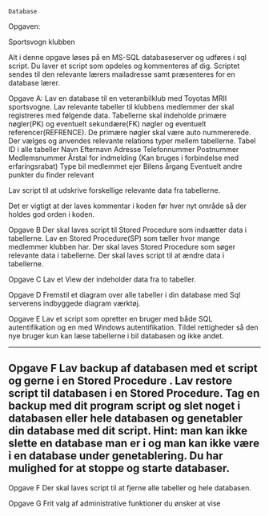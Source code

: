 	Database 	
Opgaven:

Sportsvogn klubben

Alt i denne opgave løses på en MS-SQL databaseserver og udføres i sql script. Du laver et script som opdeles og kommenteres af dig.  Scriptet sendes til den relevante lærers mailadresse samt præsenteres for en database lærer.

Opgave A:
Lav en database til en veteranbilklub med Toyotas MRII sportsvogne. Lav relevante tabeller til klubbens medlemmer der skal registreres med følgende data. Tabellerne skal indeholde primære nøgler(PK) og eventuelt sekundære(FK) nøgler og eventuelt referencer(REFRENCE). De primære nøgler skal være auto nummererede. Der vælges og anvendes relevante relations typer mellem tabellerne.
Tabel ID i alle tabeller
Navn
Efternavn
Adresse
Telefonnummer
Postnummer
Medlemsnummer
Årstal for indmelding (Kan bruges i forbindelse med erfaringsrabat)
Type bil medlemmet ejer
Bilens årgang
Eventuelt andre punkter du finder relevant

Lav script til at udskrive forskellige relevante data fra tabellerne.

Det er vigtigt at der laves kommentar i koden før hver nyt område så der holdes god orden i koden.

Opgave B
Der skal laves script til Stored Procedure som indsætter data i tabellerne.
Lav en Stored Procedure(SP) som tæller hvor mange medlemmer klubben har.
Der skal laves Stored Procedure som søger relevante data i tabellerne. 
Der skal laves script til at ændre data i tabellerne.

Opgave C
Lav et View der indeholder data fra to tabeller.

Opgave D
Fremstil et diagram over alle tabeller i din database med Sql serverens indbyggede diagram værktøj.

Opgave E
Lav et script som opretter en bruger med både SQL autentifikation og en med Windows autentifikation.
Tildel rettigheder så den nye bruger kun kan læse tabellerne i bil databasen og ikke andet. 

----------------------------------------------------------------------------------------------------------------------------------------------
Opgave F
Lav backup af databasen med et script og gerne i en Stored Procedure .
Lav restore script til databasen i en Stored Procedure.
Tag en backup med dit program script og slet noget i databasen eller hele databasen og genetabler din database med dit script.
Hint: man kan ikke slette en database man er i og man kan ikke være i en database under genetablering. Du har mulighed for at stoppe og starte databaser.
---------------------------------------------------------------------------------------------------------------------------------------------

Opgave F
Der skal laves script til at fjerne alle tabeller og hele databasen.

Opgave G
Frit valg af administrative funktioner du ønsker at vise
